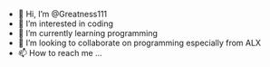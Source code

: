 - 👋 Hi, I’m @Greatness111
- 👀 I’m interested in coding
- 🌱 I’m currently learning programming
- 💞️ I’m looking to collaborate on programming especially from ALX
- 📫 How to reach me ...

<!---
Greatness111/Greatness111 is a ✨ special ✨ repository because its `README.md` (this file) appears on your GitHub profile.
You can click the Preview link to take a look at your changes.
--->
